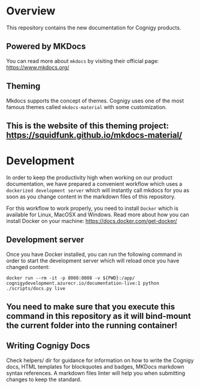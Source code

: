 # Overview
This repository contains the new documentation for Cognigy products.

## Powered by MKDocs
You can read more about `mkdocs` by visiting their official page:
https://www.mkdocs.org/

## Theming
Mkdocs supports the concept of themes. Cognigy uses one of the most famous themes called `mkdocs-material` with some customization.

This is the website of this theming project:
https://squidfunk.github.io/mkdocs-material/
---
# Development
In order to keep the productivity high when working on our product documentation, we have prepared a convenient workflow which uses a `dockerized development server` which will instantly call mkdocs for you as soon as you change content in the markdown files of this repository.

For this workflow to work properly, you need to install `Docker` which is available for Linux, MacOSX and Windows. Read more about how you can install Docker on your machine: https://docs.docker.com/get-docker/

## Development server
Once you have Docker installed, you can run the following command in order to start the development server which will reload once you have changed content:
```
docker run --rm -it -p 8008:8008 -v ${PWD}:/app/ cognigydevelopment.azurecr.io/documentation-live:1 python ./scripts/docs.py live
```
You need to make sure that you execute this command in this repository as it will bind-mount the current folder into the running container!
---

## Writing Cognigy Docs

Check helpers/ dir for guidance for information on how to write the Cognigy docs, HTML templates for blockquotes and badges, MKDocs markdown syntax references.
A markdown files linter will help you when submitting changes to keep the standard.